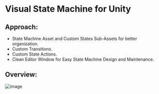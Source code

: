 # Visual State Machine for Unity
## Approach:
 - State Machine Asset and Custom States Sub-Assets for better organization.
 - Custom Transitions.
 - Custom State Actions.
 - Clean Editor Window for Easy State Machine Design and Maintenance.
## Overview:
![image](https://github.com/ChoiBeomgyuItBoy/VisualStateMachine/assets/113314204/cc19e89a-4b13-40b7-b35e-83cd195e8092)

